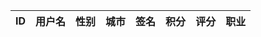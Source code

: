 <table class="layui-table" lay-data="{height:315, url:'{{d.root}}/static/json/table/user.json', page:true}" id="ID-table-demo-init">
  <thead>
    <tr>
      <th lay-data="{field:'id', width:80, sort: true}">ID</th>
      <th lay-data="{field:'username', width:80}">用户名</th>
      <th lay-data="{field:'sex', width:80, sort: true}">性别</th>
      <th lay-data="{field:'city'}">城市</th>
      <th lay-data="{field:'sign'}">签名</th>
      <th lay-data="{field:'experience', sort: true}">积分</th>
      <th lay-data="{field:'score', sort: true}">评分</th>
      <th lay-data="{field:'classify'}">职业</th>
    </tr>
  </thead>
</table>